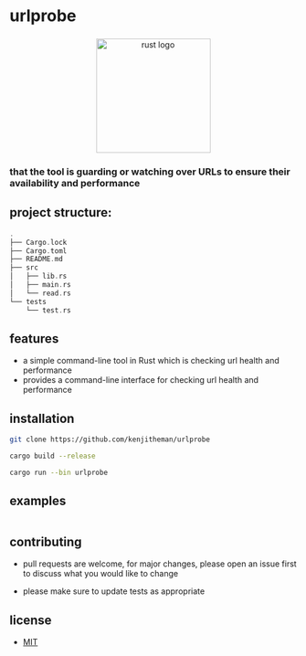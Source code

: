 # urlprobe

###

<div align="center">
  <img src="https://cdn.jsdelivr.net/gh/devicons/devicon/icons/rust/rust-plain.svg" height="200" alt="rust logo"  />
</div>

###

### that the tool is guarding or watching over URLs to ensure their availability and performance

## project structure:

```rust
.
├── Cargo.lock
├── Cargo.toml
├── README.md
├── src
│   ├── lib.rs
│   ├── main.rs
│   └── read.rs
└── tests
    └── test.rs
```

## features

- a simple command-line tool in Rust which is checking url health and performance 
- provides a command-line interface for checking url health and performance

## installation

```sh
git clone https://github.com/kenjitheman/urlprobe
```

```sh
cargo build --release
```

```sh
cargo run --bin urlprobe
```

## examples

```sh

```

## contributing

- pull requests are welcome, for major changes, please open an issue first to
  discuss what you would like to change

- please make sure to update tests as appropriate

## license

- [MIT](https://choosealicense.com/licenses/mit/)
